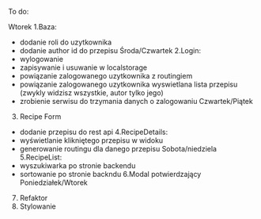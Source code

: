 To do:

Wtorek
1.Baza:

- dodanie roli do uzytkownika
- dodanie author id do przepisu
  Środa/Czwartek
  2.Login:
- wylogowanie
- zapisywanie i usuwanie w localstorage
- powiązanie zalogowanego uzytkownika z routingiem
- powiązanie zalogowanego uzytkownika wyswietlana lista przepisu (zwykly widzisz wszystkie, autor tylko jego)
- zrobienie serwisu do trzymania danych o zalogowaniu
  Czwartek/Piątek

3. Recipe Form

- dodanie przepisu do rest api
  4.RecipeDetails:
- wyświetlanie klikniętego przepisu w widoku
- generowanie routingu dla danego przepisu
  Sobota/niedziela
  5.RecipeList:
- wyszukiwarka po stronie backendu
- sortowanie po stronie backndu
  6.Modal potwierdzający
  Poniedziałek/Wtorek

7. Refaktor
8. Stylowanie
